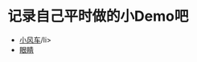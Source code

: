 <h1>记录自己平时做的小Demo吧</h1>
<ul>
  <li><a href="http://htmlpreview.github.io/?https://github.com/fidoChou/PEANUT/blob/master/windmill.html">小风车</a>/li>
  <li><a href="http://htmlpreview.github.io/?https://github.com/fidoChou/PEANUT/blob/master/blink.html">眼睛</a></li>
</ul>
